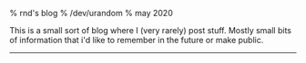 % rnd's blog
% /dev/urandom
% may 2020


This is a small sort of blog where I (very rarely) post stuff. Mostly small bits
of information that i'd like to remember in the future or make public.

---

